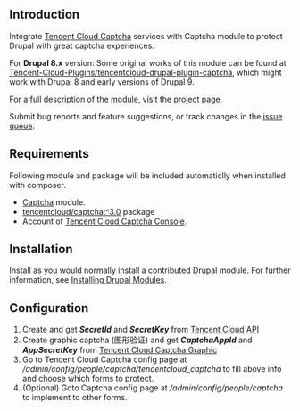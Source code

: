 ## Introduction

Integrate [Tencent Cloud Captcha](https://cloud.tencent.com/product/captcha)
services with Captcha module to protect Drupal with great captcha experiences.

For **Drupal 8.x** version: Some original works of this module can be found at
[Tencent-Cloud-Plugins/tencentcloud-drupal-plugin-captcha](https://github.com/Tencent-Cloud-Plugins/tencentcloud-drupal-plugin-captcha),
which might work with Drupal 8 and early versions of Drupal 9.

For a full description of the module, visit the
[project page](https://www.drupal.org/project/tencentcloud_captcha).

Submit bug reports and feature suggestions, or track changes in the
[issue queue](https://www.drupal.org/project/issues/tencentcloud_captcha).

## Requirements

Following module and package will be included automaticlly when installed with
composer.

- [Captcha](https://www.drupal.org/project/captcha) module.
- [tencentcloud/captcha:^3.0](https://github.com/tencentcloud-sdk-php/captcha) package
- Account of [Tencent Cloud Captcha Console](https://console.cloud.tencent.com/captcha/graphical).


## Installation

Install as you would normally install a contributed Drupal module. For further
information, see
[Installing Drupal Modules](https://www.drupal.org/docs/extending-drupal/installing-drupal-modules).

## Configuration

1. Create and get ***SecretId*** and ***SecretKey*** from [Tencent Cloud API](https://console.cloud.tencent.com/cam/capi)
2. Create graphic captcha (图形验证) and get ***CaptchaAppId*** and ***AppSecretKey*** from [Tencent Cloud Captcha Graphic](https://console.cloud.tencent.com/captcha/graphical)
3. Go to Tencent Cloud Captcha config page at
*/admin/config/people/captcha/tencentcloud_captcha* to fill above info and
choose which forms to protect.
4. (Optional) Goto Captcha config page at */admin/config/people/captcha*
to implement to other forms.
